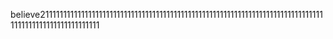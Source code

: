 believe21111111111111111111111111111111111111111111111111111111111111111111111111111111111111111111111111111111
